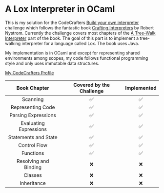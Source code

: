 # A Lox Interpreter in OCaml

This is my solution for the CodeCrafters [Build your own
interpreter](https://app.codecrafters.io/courses/interpreter/overview) challenge which follows the
fantastic book [Crafting Interpreters](https://craftinginterpreters.com/) by Robert Nystrom.
Currently the challenge covers most chapters of the [A Tree-Walk
Interpreter](https://craftinginterpreters.com/a-tree-walk-interpreter.html) part of the book. The
goal of this part is to implement a tree-walking interpreter for a language called Lox. The book uses
Java.

My implementation is in OCaml and except for representing shared environments among scopes, my code follows
functional programming style and only uses immutable data structures.

[My CodeCrafters Profile](https://app.codecrafters.io/users/phorks)

| Book Chapter | Covered by the Challenge | Implemented |
| :----: | :---: | :-------: |
| Scanning      | :white_check_mark: | :white_check_mark: |
| Representing Code | :white_check_mark: | :white_check_mark: |
| Parsing Expressions | :white_check_mark: | :white_check_mark: |
| Evaluating Expressions | :white_check_mark: | :white_check_mark: |
| Statements and State | :white_check_mark: | :white_check_mark: |
| Control Flow | :white_check_mark: | :white_check_mark: |
| Functions | :white_check_mark: | :white_check_mark: |
| Resolving and Binding | :x: | :x: |
| Classes | :x: | :x: |
| Inheritance | :x: | :x: |
